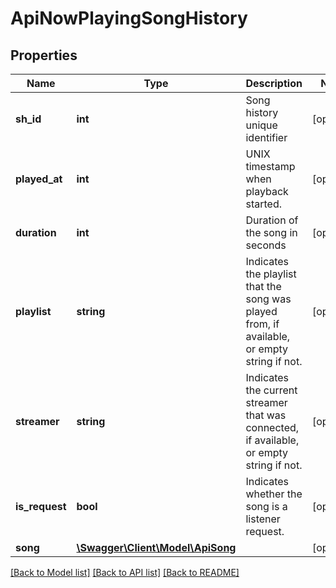 # ApiNowPlayingSongHistory

## Properties
Name | Type | Description | Notes
------------ | ------------- | ------------- | -------------
**sh_id** | **int** | Song history unique identifier | [optional] 
**played_at** | **int** | UNIX timestamp when playback started. | [optional] 
**duration** | **int** | Duration of the song in seconds | [optional] 
**playlist** | **string** | Indicates the playlist that the song was played from, if available, or empty string if not. | [optional] 
**streamer** | **string** | Indicates the current streamer that was connected, if available, or empty string if not. | [optional] 
**is_request** | **bool** | Indicates whether the song is a listener request. | [optional] 
**song** | [**\Swagger\Client\Model\ApiSong**](ApiSong.md) |  | [optional] 

[[Back to Model list]](../../README.md#documentation-for-models) [[Back to API list]](../../README.md#documentation-for-api-endpoints) [[Back to README]](../../README.md)

